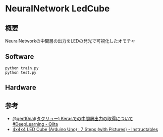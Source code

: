 # NeuralNetwork LedCube

## 概要
NeuralNetworkの中間層の出力をLEDの発光で可視化したオモチャ

## Software

```shell
python train.py
python test.py
```

## Hardware


## 参考
- [@gen10nal(タクリュー) Kerasでの中間層出力の取得について #DeepLearning - Qiita](https://qiita.com/gen10nal/items/66de8bd9bdf55405083d)
- [4x4x4 LED Cube (Arduino Uno) : 7 Steps (with Pictures) - Instructables](https://www.instructables.com/4x4x4-LED-Cube-Arduino-Uno/)
